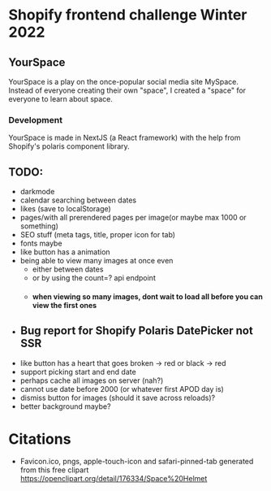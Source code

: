 # Shopify frontend challenge Winter 2022 

## YourSpace
YourSpace is a play on the once-popular social media site MySpace. 
Instead of everyone creating their own "space", I created a "space" for everyone to learn about space.

### Development
YourSpace is made in NextJS (a React framework) with the help from Shopify's polaris component library.

## TODO:
- darkmode 
- calendar searching between dates 
- likes (save to localStorage) 
- pages/with all prerendered pages per image(or maybe max 1000 or something)
- SEO stuff (meta tags, title, proper icon for tab)
- fonts maybe
- like button has a animation
- being able to view many images at once even
    - either between dates 
    - or by using the count=? api endpoint 
    - #### when viewing so many images, dont wait to load all before you can view the first ones
- ## Bug report for Shopify Polaris DatePicker not SSR
- like button has a heart that goes broken -> red or black -> red
- support picking start and end date
- perhaps cache all images on server (nah?)
- cannot use date before 2000 (or whatever first APOD day is)
- dismiss button for images (should it save across reloads)?
- better background maybe?

# Citations
- Favicon.ico, pngs, apple-touch-icon and safari-pinned-tab generated from this free clipart https://openclipart.org/detail/176334/Space%20Helmet